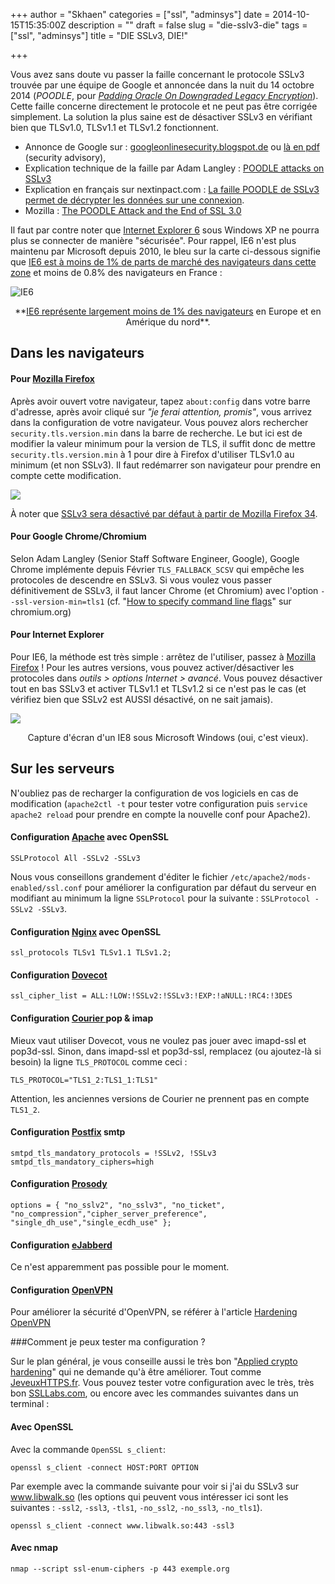 +++
author = "Skhaen"
categories = ["ssl", "adminsys"]
date = 2014-10-15T15:35:00Z
description = ""
draft = false
slug = "die-sslv3-die"
tags = ["ssl", "adminsys"]
title = "DIE SSLv3, DIE!"

+++

Vous avez sans doute vu passer la faille concernant le protocole SSLv3 trouvée par une équipe de Google et annoncée dans la nuit du 14 octobre 2014 (<em>POODLE</em>, pour <em>[Padding Oracle On Downgraded Legacy Encryption](https://www.openssl.org/~bodo/ssl-poodle.pdf)</em>). Cette faille concerne directement le protocole et ne peut pas être corrigée simplement. La solution la plus saine est de désactiver SSLv3 en vérifiant bien que TLSv1.0, TLSv1.1 et TLSv1.2 fonctionnent.

* Annonce de Google sur  : <a href="http://googleonlinesecurity.blogspot.de/2014/10/this-poodle-bites-exploiting-ssl-30.html">googleonlinesecurity.blogspot.de</a> ou <a href="https://www.openssl.org/~bodo/ssl-poodle.pdf">là en pdf</a> (security advisory),
* Explication technique de la faille par Adam Langley : <a href="https://www.imperialviolet.org/2014/10/14/poodle.html">POODLE attacks on SSLv3</a>
* Explication en français sur nextinpact.com : <a href="http://www.nextinpact.com/news/90427-la-faille-poodle-sslv3-permet-decrypter-donnees-sur-connexion.htm">La faille POODLE de SSLv3 permet de décrypter les données sur une connexion</a>.
* Mozilla : <a href="https://blog.mozilla.org/security/2014/10/14/the-poodle-attack-and-the-end-of-ssl-3-0/">The POODLE Attack and the End of SSL 3.0</a>

Il faut par contre noter que <a href="http://fr.wikipedia.org/wiki/Internet_Explorer_6">Internet Explorer 6</a> sous Windows XP ne pourra plus se connecter de manière "sécurisée". Pour rappel, IE6 n'est plus maintenu par Microsoft depuis 2010, le bleu sur la carte ci-dessous signifie que <a href="https://www.modern.ie/en-us/ie6countdown">IE6 est à moins de 1% de parts de marché des navigateurs dans cette zone</a> et moins de 0.8% des navigateurs en France : 


![IE6](/content/images/2015/09/ie6world.png)

<center>**<a href="https://www.modern.ie/en-us/ie6countdown">IE6 représente largement moins de 1% des navigateurs</a> en Europe et en Amérique du nord**.</center>


## Dans les navigateurs

#### Pour [Mozilla Firefox](https://wiki.mozilla.org/Security/Server_Side_TLS)

Après avoir ouvert votre navigateur, tapez <code>about:config</code> dans votre barre d'adresse, après avoir cliqué sur <em>"je ferai attention, promis"</em>, vous arrivez dans la configuration de votre navigateur. Vous pouvez alors rechercher <code>security.tls.version.min</code> dans la barre de recherche. Le but ici est de modifier la valeur minimum pour la version de TLS, il suffit donc de mettre <code>security.tls.version.min</code> à 1 pour dire à Firefox d'utiliser TLSv1.0 au minimum (et non SSLv3). Il faut redémarrer son navigateur pour prendre en compte cette modification.

![](/content/images/2015/09/firefoxssl.png)

À noter que <a href="https://blog.mozilla.org/security/2014/10/14/the-poodle-attack-and-the-end-of-ssl-3-0/">SSLv3 sera désactivé par défaut à partir de Mozilla Firefox 34</a>.

#### Pour Google Chrome/Chromium

Selon Adam Langley (Senior Staff Software Engineer, Google), Google Chrome implémente depuis Février <code>TLS_FALLBACK_SCSV</code> qui empêche  les protocoles de descendre en SSLv3. Si vous voulez vous passer définitivement de SSLv3, il faut lancer Chrome (et Chromium) avec l'option <code>--ssl-version-min=tls1</code> (cf. "<a href="http://www.chromium.org/for-testers/command-line-flags">How to specify command line flags</a>" sur chromium.org)

#### Pour Internet Explorer

Pour IE6, la méthode est très simple : arrêtez de l'utiliser, passez à <a href="https://www.mozilla.org/fr/">Mozilla Firefox</a> ! Pour les autres versions, vous pouvez activer/désactiver les protocoles dans <em>outils &gt; options Internet &gt; avancé</em>. Vous pouvez désactiver tout en bas SSLv3 et activer TLSv1.1 et TLSv1.2 si ce n'est pas le cas (et vérifiez bien que SSLv2 est AUSSI désactivé, on ne sait jamais).

![](/content/images/2015/09/ie8ssl.png)

<center>Capture d'écran d'un IE8 sous Microsoft Windows (oui, c'est vieux).</center>

## Sur les serveurs

N'oubliez pas de recharger la configuration de vos logiciels en cas de modification (<code>apache2ctl -t</code> pour tester votre configuration puis <code>service apache2 reload</code> pour prendre en compte la nouvelle conf pour Apache2).

#### Configuration <a href="https://httpd.apache.org/docs/2.2/mod/mod_ssl.html#sslprotocol">Apache</a> avec OpenSSL

    SSLProtocol All -SSLv2 -SSLv3

Nous vous conseillons grandement d'éditer le fichier <code>/etc/apache2/mods-enabled/ssl.conf</code> pour améliorer la configuration par défaut du serveur en modifiant au minimum la ligne <code>SSLProtocol</code> pour la suivante : `SSLProtocol -SSLv2 -SSLv3`.

#### Configuration <a href="http://nginx.org/en/docs/http/configuring_https_servers.html">Nginx</a> avec OpenSSL

```
ssl_protocols TLSv1 TLSv1.1 TLSv1.2;
```

#### Configuration <a href="http://wiki2.dovecot.org/SSL">Dovecot</a>

```
ssl_cipher_list = ALL:!LOW:!SSLv2:!SSLv3:!EXP:!aNULL:!RC4:!3DES
```
        
#### Configuration <a href="http://www.courier-mta.org">Courier </a>pop &amp; imap

Mieux vaut utiliser Dovecot, vous ne voulez pas jouer avec imapd-ssl et pop3d-ssl.
Sinon, dans imapd-ssl et pop3d-ssl, remplacez (ou ajoutez-là si besoin) la ligne <code>TLS_PROTOCOL</code> comme ceci :

```
TLS_PROTOCOL="TLS1_2:TLS1_1:TLS1"
```

Attention, les anciennes versions de Courier ne prennent pas en compte <code>TLS1_2</code>.

#### Configuration <a href="http://www.postfix.org/TLS_README.html#server_cipher">Postfix</a> smtp

```
smtpd_tls_mandatory_protocols = !SSLv2, !SSLv3
smtpd_tls_mandatory_ciphers=high
```

#### Configuration <a href="http://prosody.im/doc/advanced_ssl_config">Prosody</a>

```
options = { "no_sslv2", "no_sslv3", "no_ticket", "no_compression","cipher_server_preference", "single_dh_use","single_ecdh_use" };
```

#### Configuration <a href="https://www.ejabberd.im/">eJabberd</a>

Ce n'est apparemment pas possible pour le moment.

#### Configuration <a href="https://community.openvpn.net/openvpn/wiki/Hardening?version=6#Useof--tls-cipher">OpenVPN</a>

Pour améliorer la sécurité d'OpenVPN, se référer à l'article <a href="https://community.openvpn.net/openvpn/wiki/Hardening?version=6#Useof--tls-cipher">Hardening OpenVPN</a>

###Comment je peux tester ma configuration ?

Sur le plan général, je vous conseille aussi le très bon "<a href="https://bettercrypto.org/static/applied-crypto-hardening.pdf">Applied crypto hardening</a>" qui ne demande qu'à être améliorer. Tout comme [JeveuxHTTPS.fr](http://jeveuxhttps.fr/). Vous pouvez tester votre configuration avec le très, très bon <a href="http://ssllabs.com/">SSLLabs.com</a>, ou encore avec les commandes suivantes dans un terminal : 

#### Avec OpenSSL
Avec la commande <code>OpenSSL s_client</code>:

```
openssl s_client -connect HOST:PORT OPTION
```

Par exemple avec la commande suivante pour voir si j'ai du SSLv3 sur www.libwalk.so (les options qui peuvent vous intéresser ici sont les suivantes : <code>-ssl2</code>, <code>-ssl3</code>, <code>-tls1</code>, <code>-no_ssl2</code>, <code>-no_ssl3</code>, <code>-no_tls1</code>).

```
openssl s_client -connect www.libwalk.so:443 -ssl3
```
#### Avec nmap

```
nmap --script ssl-enum-ciphers -p 443 exemple.org
```

